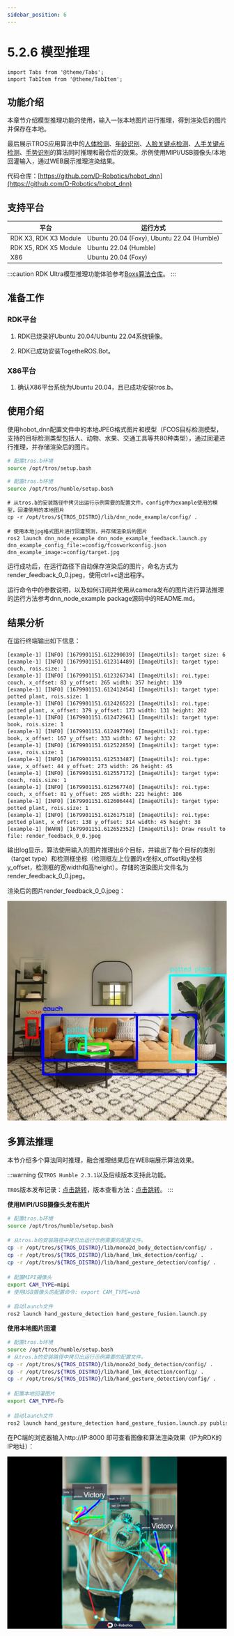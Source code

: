 ```yaml
---
sidebar_position: 6
---
```


# 5.2.6 模型推理

```mdx-code-block
import Tabs from '@theme/Tabs';
import TabItem from '@theme/TabItem';
```

## 功能介绍

本章节介绍模型推理功能的使用，输入一张本地图片进行推理，得到渲染后的图片并保存在本地。

最后展示TROS应用算法中的[人体检测](/docs/05_Robot_development/03_boxs/function/mono2d_body_detection.md)、[年龄识别](/docs/05_Robot_development/03_boxs/function/mono_face_age_detection.md)、[人脸关键点检测](/docs/05_Robot_development/03_boxs/function/mono_face_landmarks_detection.md)、[人手关键点检测](/docs/05_Robot_development/03_boxs/function/hand_lmk_detection.md)、[手势识别](/docs/05_Robot_development/03_boxs/function/hand_gesture_detection.md)的算法同时推理和融合后的效果。示例使用MIPI/USB摄像头/本地回灌输入，通过WEB展示推理渲染结果。

代码仓库：[https://github.com/D-Robotics/hobot_dnn](https://github.com/D-Robotics/hobot_dnn)

## 支持平台

| 平台    | 运行方式     |
| ------- | ------------ |
| RDK X3, RDK X3 Module | Ubuntu 20.04 (Foxy), Ubuntu 22.04 (Humble) |
| RDK X5, RDK X5 Module | Ubuntu 22.04 (Humble) |
| X86     | Ubuntu 20.04 (Foxy) |

:::caution
RDK Ultra模型推理功能体验参考[Boxs算法仓库](/docs/05_Robot_development/03_boxs/detection/yolo.md)。
:::


## 准备工作

### RDK平台

1. RDK已烧录好Ubuntu 20.04/Ubuntu 22.04系统镜像。

2. RDK已成功安装TogetheROS.Bot。

### X86平台

1. 确认X86平台系统为Ubuntu 20.04，且已成功安装tros.b。

## 使用介绍

使用hobot_dnn配置文件中的本地JPEG格式图片和模型（FCOS目标检测模型，支持的目标检测类型包括人、动物、水果、交通工具等共80种类型），通过回灌进行推理，并存储渲染后的图片。

<Tabs groupId="tros-distro">
<TabItem value="foxy" label="Foxy">

```bash
# 配置tros.b环境
source /opt/tros/setup.bash
```

</TabItem>

<TabItem value="humble" label="Humble">

```bash
# 配置tros.b环境
source /opt/tros/humble/setup.bash
```

</TabItem>

</Tabs>

```shell
# 从tros.b的安装路径中拷贝出运行示例需要的配置文件。config中为example使用的模型，回灌使用的本地图片
cp -r /opt/tros/${TROS_DISTRO}/lib/dnn_node_example/config/ .

# 使用本地jpg格式图片进行回灌预测，并存储渲染后的图片
ros2 launch dnn_node_example dnn_node_example_feedback.launch.py dnn_example_config_file:=config/fcosworkconfig.json dnn_example_image:=config/target.jpg
```

运行成功后，在运行路径下自动保存渲染后的图片，命名方式为render_feedback_0_0.jpeg，使用ctrl+c退出程序。

运行命令中的参数说明，以及如何订阅并使用从camera发布的图片进行算法推理的运行方法参考dnn_node_example package源码中的README.md。

## 结果分析

在运行终端输出如下信息：

```text
[example-1] [INFO] [1679901151.612290039] [ImageUtils]: target size: 6
[example-1] [INFO] [1679901151.612314489] [ImageUtils]: target type: couch, rois.size: 1
[example-1] [INFO] [1679901151.612326734] [ImageUtils]: roi.type: couch, x_offset: 83 y_offset: 265 width: 357 height: 139
[example-1] [INFO] [1679901151.612412454] [ImageUtils]: target type: potted plant, rois.size: 1
[example-1] [INFO] [1679901151.612426522] [ImageUtils]: roi.type: potted plant, x_offset: 379 y_offset: 173 width: 131 height: 202
[example-1] [INFO] [1679901151.612472961] [ImageUtils]: target type: book, rois.size: 1
[example-1] [INFO] [1679901151.612497709] [ImageUtils]: roi.type: book, x_offset: 167 y_offset: 333 width: 67 height: 22
[example-1] [INFO] [1679901151.612522859] [ImageUtils]: target type: vase, rois.size: 1
[example-1] [INFO] [1679901151.612533487] [ImageUtils]: roi.type: vase, x_offset: 44 y_offset: 273 width: 26 height: 45
[example-1] [INFO] [1679901151.612557172] [ImageUtils]: target type: couch, rois.size: 1
[example-1] [INFO] [1679901151.612567740] [ImageUtils]: roi.type: couch, x_offset: 81 y_offset: 265 width: 221 height: 106
[example-1] [INFO] [1679901151.612606444] [ImageUtils]: target type: potted plant, rois.size: 1
[example-1] [INFO] [1679901151.612617518] [ImageUtils]: roi.type: potted plant, x_offset: 138 y_offset: 314 width: 45 height: 38
[example-1] [WARN] [1679901151.612652352] [ImageUtils]: Draw result to file: render_feedback_0_0.jpeg
```

输出log显示，算法使用输入的图片推理出6个目标，并输出了每个目标的类别（target type）和检测框坐标（检测框左上位置的x坐标x_offset和y坐标y_offset，检测框的宽width和高height）。存储的渲染图片文件名为render_feedback_0_0.jpeg。

渲染后的图片render_feedback_0_0.jpeg：

![](/../static/img/05_Robot_development/02_quick_demo/image/ai_predict/render1.jpg)


## 多算法推理

本节介绍多个算法同时推理，融合推理结果后在WEB端展示算法效果。

:::warning
仅`TROS Humble 2.3.1`以及后续版本支持此功能。

`TROS`版本发布记录：[点击跳转](/docs/05_Robot_development/01_quick_start/changelog.md)，版本查看方法：[点击跳转](/docs/05_Robot_development/01_quick_start/install_tros.md)。
:::

**使用MIPI/USB摄像头发布图片**

```bash
# 配置tros.b环境
source /opt/tros/humble/setup.bash

# 从tros.b的安装路径中拷贝出运行示例需要的配置文件。
cp -r /opt/tros/${TROS_DISTRO}/lib/mono2d_body_detection/config/ .
cp -r /opt/tros/${TROS_DISTRO}/lib/hand_lmk_detection/config/ .
cp -r /opt/tros/${TROS_DISTRO}/lib/hand_gesture_detection/config/ .

# 配置MIPI摄像头
export CAM_TYPE=mipi
# 使用USB摄像头的配置命令: export CAM_TYPE=usb

# 启动launch文件
ros2 launch hand_gesture_detection hand_gesture_fusion.launch.py
```

**使用本地图片回灌**

```bash
# 配置tros.b环境
source /opt/tros/humble/setup.bash
# 从tros.b的安装路径中拷贝出运行示例需要的配置文件。
cp -r /opt/tros/${TROS_DISTRO}/lib/mono2d_body_detection/config/ .
cp -r /opt/tros/${TROS_DISTRO}/lib/hand_lmk_detection/config/ .
cp -r /opt/tros/${TROS_DISTRO}/lib/hand_gesture_detection/config/ .

# 配置本地回灌图片
export CAM_TYPE=fb

# 启动launch文件
ros2 launch hand_gesture_detection hand_gesture_fusion.launch.py publish_image_source:=config/person_face_hand.jpg publish_image_format:=jpg publish_output_image_w:=960 publish_output_image_h:=544 publish_fps:=30
```

在PC端的浏览器输入http://IP:8000 即可查看图像和算法渲染效果（IP为RDK的IP地址）：

![](/../static/img/05_Robot_development/02_quick_demo/image/ai_predict/ai_predict_all_perc_render.jpg)
